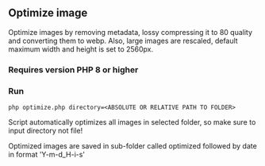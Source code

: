 ## Optimize image

Optimize images by removing metadata, lossy compressing it to 80 quality and converting them to webp.
Also, large images are rescaled, default maximum width and height is set to 2560px.

### Requires version PHP 8 or higher

### Run
```
php optimize.php directory=<ABSOLUTE OR RELATIVE PATH TO FOLDER>
```

Script automatically optimizes all images in selected folder, so make sure to input directory not file!

Optimized images are saved in sub-folder called optimized followed by date in format 'Y-m-d_H-i-s'